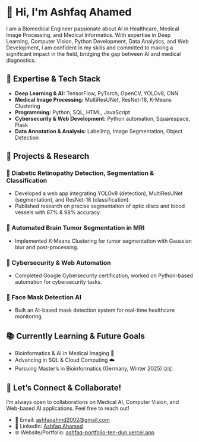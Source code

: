 # 👋 Hi, I'm Ashfaq Ahamed

I am a Biomedical Engineer passionate about AI in Healthcare, Medical Image Processing, and Medical Informatics. With expertise in Deep Learning, Computer Vision, Python Development, Data Analytics, and Web Development, I am confident in my skills and committed to making a significant impact in the field, bridging the gap between AI and medical diagnostics.


## 🔬 Expertise & Tech Stack

- **Deep Learning & AI:** TensorFlow, PyTorch, OpenCV, YOLOv8, CNN 
- **Medical Image Processing:** MultiResUNet, ResNet-18, K-Means Clustering
- **Programming:** Python, SQL, HTML, JavaScript
- **Cybersecurity & Web Development:** Python automation, Squarespace, Flask
- **Data Annotation & Analysis:** LabelImg, Image Segmentation, Object Detection

## 🚀 Projects & Research

### 📌 Diabetic Retinopathy Detection, Segmentation & Classification
- Developed a web app integrating YOLOv8 (detection), MultiResUNet (segmentation), and ResNet-18 (classification).
- Published research on precise segmentation of optic discs and blood vessels with 87% & 98% accuracy.

### 📌 Automated Brain Tumor Segmentation in MRI
- Implemented K-Means Clustering for tumor segmentation with Gaussian blur and post-processing.

### 📌 Cybersecurity & Web Automation
- Completed Google Cybersecurity certification, worked on Python-based automation for cybersecurity tasks.

### 📌 Face Mask Detection AI
- Built an AI-based mask detection system for real-time healthcare monitoring.

## 📚 Currently Learning & Future Goals

- Bioinformatics & AI in Medical Imaging 🧬
- Advancing in SQL & Cloud Computing ☁️
- Pursuing Master’s in Bioinformatics (Germany, Winter 2025) 🇩🇪

## 🤝 Let’s Connect & Collaborate!

I’m always open to collaborations on Medical AI, Computer Vision, and Web-based AI applications. Feel free to reach out!

- 📧 Email: [ashfaqahmd2002@gmail.com](mailto:ashfaqahmd2002@gmail.com)
- 💼 LinkedIn: [Ashfaq Ahamed](https://www.linkedin.com/in/ashfaq-ahamed-a33225214/)
- 🌐 Website/Portfolio: [ashfaq-portfolio-ten-dun.vercel.app](https://ashfaq-portfolio-ten-dun.vercel.app/)



